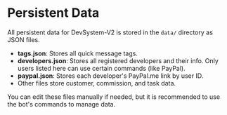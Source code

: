 # Persistent Data

All persistent data for DevSystem-V2 is stored in the `data/` directory as JSON files.

- **tags.json**: Stores all quick message tags.
- **developers.json**: Stores all registered developers and their info. Only users listed here can use certain commands (like PayPal).
- **paypal.json**: Stores each developer's PayPal.me link by user ID.
- Other files store customer, commission, and task data.

You can edit these files manually if needed, but it is recommended to use the bot's commands to manage data.